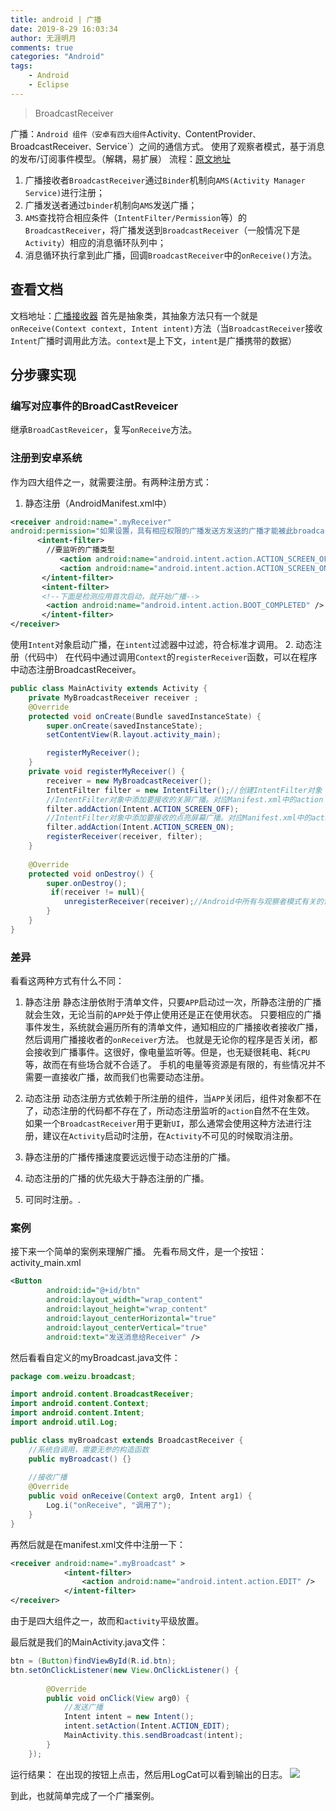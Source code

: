 ```yaml
---
title: android | 广播
date: 2019-8-29 16:03:34
author: 无涯明月
comments: true
categories: "Android"
tags: 
    - Android
    - Eclipse
---
```

>BroadcastReceiver

广播：`Android 组件（安卓有四大组件`Activity`、`ContentProvider`、`BroadcastReceiver`、`Service`）之间的通信方式。
使用了观察者模式，基于消息的发布/订阅事件模型。（解耦，易扩展）
流程：[原文地址](https://www.cnblogs.com/lwbqqyumidi/p/4168017.html)
1. 广播接收者`BroadcastReceiver`通过`Binder`机制向`AMS(Activity Manager Service)`进行注册；
2. 广播发送者通过`binder`机制向`AMS`发送广播；
3. `AMS`查找符合相应条件（`IntentFilter/Permission`等）的`BroadcastReceiver`，将广播发送到`BroadcastReceiver`（一般情况下是`Activity`）相应的消息循环队列中；
4. 消息循环执行拿到此广播，回调`BroadcastReceiver`中的`onReceive()`方法。

## 查看文档
文档地址：[广播接收器](https://developer.android.google.cn/reference/kotlin/android/content/BroadcastReceiver?hl=en)
首先是抽象类，其抽象方法只有一个就是`onReceive(Context context, Intent intent)`方法（当`BroadcastReceiver`接收`Intent`广播时调用此方法。`context`是上下文，`intent`是广播携带的数据）

## 分步骤实现
### 编写对应事件的BroadCastReveicer
继承`BroadCastReveicer`，复写`onReceive`方法。

### 注册到安卓系统
作为四大组件之一，就需要注册。有两种注册方式：
1. 静态注册（AndroidManifest.xml中）
``` xml
<receiver android:name=".myReceiver"
android:permission="如果设置，具有相应权限的广播发送方发送的广播才能被此broadcastReceiver所接收；">
      <intent-filter>
      	//要监听的广播类型
           <action android:name="android.intent.action.ACTION_SCREEN_OFF" />
           <action android:name="android.intent.action.ACTION_SCREEN_ON" />
       </intent-filter>
       <intent-filter>
       <!--下面是检测应用首次启动，就开始广播-->
        <action android:name="android.intent.action.BOOT_COMPLETED" />
       </intent-filter>
</receiver>
```

使用`Intent`对象启动广播，在`intent`过滤器中过滤，符合标准才调用。
2. 动态注册（代码中）
在代码中通过调用`Context`的`registerReceiver`函数，可以在程序中动态注册BroadcastReceiver。
``` java
public class MainActivity extends Activity {
	private MyBroadcastReceiver receiver ;
    @Override
    protected void onCreate(Bundle savedInstanceState) {
        super.onCreate(savedInstanceState);
        setContentView(R.layout.activity_main);

        registerMyReceiver();
    }
    private void registerMyReceiver() {
        receiver = new MyBroadcastReceiver();
        IntentFilter filter = new IntentFilter();//创建IntentFilter对象		
		//IntentFilter对象中添加要接收的关屏广播。对应Manifest.xml中的action
		filter.addAction(Intent.ACTION_SCREEN_OFF);
        //IntentFilter对象中添加要接收的点亮屏幕广播。对应Manifest.xml中的action
        filter.addAction(Intent.ACTION_SCREEN_ON);
        registerReceiver(receiver, filter);
    }
    
    @Override
    protected void onDestroy() {
        super.onDestroy();
         if(receiver != null){
            unregisterReceiver(receiver);//Android中所有与观察者模式有关的设计中，一旦涉及到register，必定在相应的时机需要unregister。
        }
    }
}
```









###  差异

看看这两种方式有什么不同：
1. 静态注册 
静态注册依附于清单文件，只要`APP`启动过一次，所静态注册的广播就会生效，无论当前的`APP`处于停止使用还是正在使用状态。
只要相应的广播事件发生，系统就会遍历所有的清单文件，通知相应的广播接收者接收广播，然后调用广播接收者的`onReceiver`方法。
也就是无论你的程序是否关闭，都会接收到广播事件。这很好，像电量监听等。但是，也无疑很耗电、耗`CPU`等，故而在有些场合就不合适了。
手机的电量等资源是有限的，有些情况并不需要一直接收广播，故而我们也需要动态注册。

2. 动态注册 
动态注册方式依赖于所注册的组件，当`APP`关闭后，组件对象都不在了，动态注册的代码都不存在了，所动态注册监听的`action`自然不在生效。
如果一个`BroadcastReceiver`用于更新`UI`，那么通常会使用这种方法进行注册，建议在`Activity`启动时注册，在`Activity`不可见的时候取消注册。

3. 静态注册的广播传播速度要远远慢于动态注册的广播。

4. 动态注册的广播的优先级大于静态注册的广播。

5. 可同时注册。. 

### 案例
接下来一个简单的案例来理解广播。
先看布局文件，是一个按钮：
activity_main.xml
``` xml
<Button
        android:id="@+id/btn"
        android:layout_width="wrap_content"
        android:layout_height="wrap_content"
        android:layout_centerHorizontal="true"
        android:layout_centerVertical="true"
        android:text="发送消息给Receiver" />
```

然后看看自定义的myBroadcast.java文件：
```java
package com.weizu.broadcast;

import android.content.BroadcastReceiver;
import android.content.Context;
import android.content.Intent;
import android.util.Log;

public class myBroadcast extends BroadcastReceiver {
	//系统自调用，需要无参的构造函数
	public myBroadcast() {}
	
	//接收广播
	@Override
	public void onReceive(Context arg0, Intent arg1) {
		Log.i("onReceive", "调用了");
	}
}
```

再然后就是在manifest.xml文件中注册一下：
``` xml
<receiver android:name=".myBroadcast" >
            <intent-filter>
                <action android:name="android.intent.action.EDIT" />
            </intent-filter>
</receiver>
```

由于是四大组件之一，故而和`activity`平级放置。

最后就是我们的MainActivity.java文件：
``` java
btn = (Button)findViewById(R.id.btn);
btn.setOnClickListener(new View.OnClickListener() {
			
		@Override
		public void onClick(View arg0) {
			//发送广播
			Intent intent = new Intent();
			intent.setAction(Intent.ACTION_EDIT);
			MainActivity.this.sendBroadcast(intent);
		}
	});
```

运行结果：
在出现的按钮上点击，然后用LogCat可以看到输出的日志。
![](/images/201909/2019-09-07_094613.png)


到此，也就简单完成了一个广播案例。

